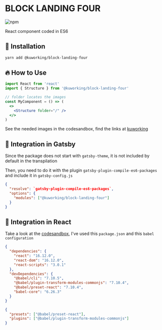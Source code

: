 # BLOCK LANDING FOUR

![npm](https://img.shields.io/npm/v/@kuworking/block-landing-four?style=flat-square)

React component coded in ES6

## 🚀 Installation

```bash
yarn add @kuworking/block-landing-four
```

## 🔥 How to Use

```jsx
import React from 'react'
import { Structure } from '@kuworking/block-landing-four'

// folder locates the images
const MyComponent = () => (
  <>
    <Structure folder="/" />
  </>
)
```

See the needed images in the codesandbox, find the links at [kuworking](https://www.kuworking.com/react-blocks)

## 🖖 Integration in Gatsby

Since the package does not start with `gatsby-theme`, it is not included by default in the transpilation

Then, you need to do it with the plugin `gatsby-plugin-compile-es6-packages` and include it in `gatsby-config.js`

```json
{
  "resolve": `gatsby-plugin-compile-es6-packages`,
  "options": {
    "modules": ["@kuworking/block-landing-four"]
  }
}
```

## 🖖 Integration in React

Take a look at the [codesandbox](https://www.kuworking.com/react-blocks), I've used this `package.json` and this `babel configuration`

```json
{
  "dependencies": {
    "react": "16.12.0",
    "react-dom": "16.12.0",
    "react-scripts": "3.0.1"
  },
  "devDependencies": {
    "@babel/cli": "7.10.5",
    "@babel/plugin-transform-modules-commonjs": "7.10.4",
    "@babel/preset-react": "7.10.4",
    "babel-core": "6.26.3"
  }
}
```

```json
{
  "presets": ["@babel/preset-react"],
  "plugins": ["@babel/plugin-transform-modules-commonjs"]
}
```
